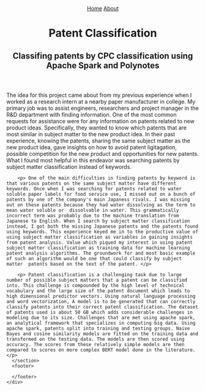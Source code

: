 <!DOCTYPE html>
<html lang="en" dir="ltr">
  <head>
    <meta charset="utf-8">
    <meta name="viewport" content="width=device-width, initial-scale=1">
    <link rel="stylesheet" href="/assets/css/styles.css">
    <title>Patent Classification</title>
  </head>
  <body>
    <div id="wrapper">
      <header>
        <div class="byline">
          <a href="/index.html">Home</a>
          <a href="/assets/about.html">About</a>
        </div>
        <hgroup>
          <h1>Patent Classification</h1>
          <h2 class="tagline">Classifing patents by CPC classification using Apache Spark and Polynotes</h2>
        </hgroup>
      </header>
      <section>
        <p> The idea for this project came about from my previous experience when I worked as a  research intern at a nearby paper manufacturer in college. My primary job was to assist engineers, researchers and project manager in the R&D department with finding information. One of the most common requests for assistance were for any information on patents related to new product ideas. Specifically, they wanted to know which patents that are most similar in subject matter to the new product idea. In their past experience, knowing the patents, sharing the same subject matter as the new product idea, gave insights on how to avoid patent ligitagation, possible competition for the new product and opportunities for new patents. What I found most helpful in this endeavor was searching patents by subject matter classification instead of keywords.</p>

        <p> One of the main difficulties in finding patents by keyword is that various patents on the same subject matter have different keywords. Once when I was searching for patents related to water soluble paper labels for food service use, I missed out on a bunch of patents by one of the company's main Japaness rivals. I was missing out on these patents because they had water dissolving as the term to mean water soluble or  dissolvable in water. This grammatically incorrect term was probably due to the machine translation from Japanese to English. When I search by subject matter classification instead, I got both the missing Japanese patents and the patents found using keywords. This experience keyed me in to the productive value of using subject matter classification as variables in gaining insights from patent analysis. Value which piqued my interest in using patent subject matter classification as training data for machine learning patent analysis algorithms. The groundwork for and most basic example of such an algorithm would be one that could classify by subject matter  patents based on the text of the patent. </p>

        <p> Patent classification is a challenging task due to large number of possible subject matters that a patent can be classified into. This challenge is compounded by the high level of technical vocabulary and the large size of the patent document which leads to high dimensional predictor vectors. Using natural language processing and word vectorization, A model is to be generated that can correctly classify patents into their correct patent classification. The dataset of patents used is about 50 GB which adds considerable challenges in modeling due to its size. Challenges that are met using apache spark, an analytical framework that specializes in computing big data. Using apache spark, patents split into training and testing groups. Naive Bayes and cosine similarity models are fitted on the training data and transformed on the testing data. The models are then scored using accuracy. The scores from these relatively simple models are then compared to scores on more complex BERT model done in the literature. </p>
      </section>
      <footer>

      </footer>
    </div>
  </body>
</html>
